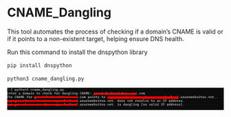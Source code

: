 # CNAME_Dangling
This tool automates the process of checking if a domain’s CNAME is valid or if it points to a non-existent target, helping ensure DNS health.

Run this command to install the dnspython library

```bash
pip install dnspython
```

```
python3 cname_dangling.py
```

![Alt text](https://github.com/medusa0xf/CNAME_Dangling/blob/master/dns.png)
